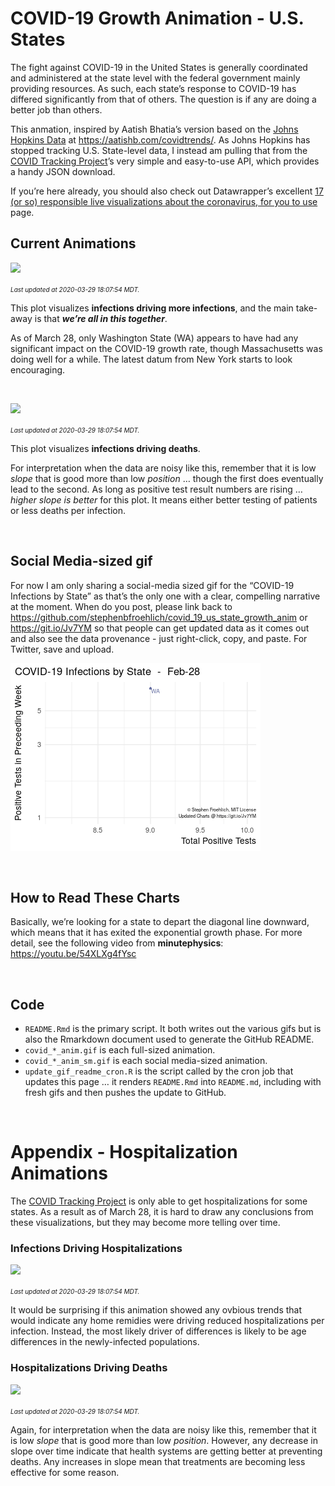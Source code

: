 COVID-19 Growth Animation - U.S. States
================

The fight against COVID-19 in the United States is generally coordinated
and administered at the state level with the federal government mainly
providing resources. As such, each state’s response to COVID-19 has
differed significantly from that of others. The question is if any are
doing a better job than others.

This anmation, inspired by Aatish Bhatia’s version based on the [Johns
Hopkins Data](https://github.com/CSSEGISandData/COVID-19) at
<https://aatishb.com/covidtrends/>. As Johns Hopkins has stopped
tracking U.S. State-level data, I instead am pulling that from the
[COVID Tracking Project](https://covidtracking.com/)’s very simple and
easy-to-use API, which provides a handy JSON download.

If you’re here already, you should also check out Datawrapper’s
excellent [17 (or so) responsible live visualizations about the
coronavirus, for you to
use](https://blog.datawrapper.de/coronaviruscharts/) page.

## Current Animations

![](covid_growth_anim.gif)

<font size="1">*Last updated at 2020-03-29 18:07:54 MDT.*</font>

This plot visualizes **infections driving more infections**, and the
main take-away is that ***we’re all in this together***.

As of March 28, only Washington State (WA) appears to have had any
significant impact on the COVID-19 growth rate, though Massachusetts was
doing well for a while. The latest datum from New York starts to look
encouraging.

 

![](covid_death_p_anim.gif)

<font size="1">*Last updated at 2020-03-29 18:07:54 MDT.*</font>

This plot visualizes **infections driving deaths**.

For interpretation when the data are noisy like this, remember that it
is low *slope* that is good more than low *position* … though the first
does eventually lead to the second. As long as positive test result
numbers are rising … *higher slope is better* for this plot. It means
either better testing of patients or less deaths per infection.

 

## Social Media-sized gif

For now I am only sharing a social-media sized gif for the “COVID-19
Infections by State” as that’s the only one with a clear, compelling
narrative at the moment. When do you post, please link back to
<https://github.com/stephenbfroehlich/covid_19_us_state_growth_anim> or
<https://git.io/Jv7YM> so that people can get updated data as it comes
out and also see the data provenance - just right-click, copy, and
paste. For Twitter, save and upload.

![](covid_growth_anim_sm.gif)

 

## How to Read These Charts

Basically, we’re looking for a state to depart the diagonal line
downward, which means that it has exited the exponential growth phase.
For more detail, see the following video from **minutephysics**:
<https://youtu.be/54XLXg4fYsc>

 

## Code

  - `README.Rmd` is the primary script. It both writes out the various
    gifs but is also the Rmarkdown document used to generate the GitHub
    README.
  - `covid_*_anim.gif` is each full-sized animation.
  - `covid_*_anim_sm.gif` is each social media-sized animation.
  - `update_gif_readme_cron.R` is the script called by the cron job that
    updates this page … it renders `README.Rmd` into `README.md`,
    including with fresh gifs and then pushes the update to GitHub.

   

# Appendix - Hospitalization Animations

The [COVID Tracking Project](https://covidtracking.com/) is only able to
get hospitalizations for some states. As a result as of March 28, it is
hard to draw any conclusions from these visualizations, but they may
become more telling over time.

### Infections Driving Hospitalizations

![](covid_hosp_anim.gif)

<font size="1">*Last updated at 2020-03-29 18:07:54 MDT.*</font>

It would be surprising if this animation showed any ovbious trends that
would indicate any home remidies were driving reduced hospitalizations
per infection. Instead, the most likely driver of differences is likely
to be age differences in the newly-infected populations.

### Hospitalizations Driving Deaths

![](covid_death_h_anim.gif)

<font size="1">*Last updated at 2020-03-29 18:07:54 MDT.*</font>

Again, for interpretation when the data are noisy like this, remember
that it is low *slope* that is good more than low *position*. However,
any decrease in slope over time indicate that health systems are getting
better at preventing deaths. Any increases in slope mean that treatments
are becoming less effective for some reason.
